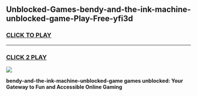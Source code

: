 
## Unblocked-Games-bendy-and-the-ink-machine-unblocked-game-Play-Free-yfi3d
<h3>
<a href="https://premium76.site?title=bendy-and-the-ink-machine-unblocked-game&ref=09A">CLICK TO PLAY</a></h3>
<hr>

<h3>
<a href="https://premium76.site?title=bendy-and-the-ink-machine-unblocked-game&ref=09A">CLICK 2 PLAY</a>
  
</h3>

<a href="https://premium76.site?title=bendy-and-the-ink-machine-unblocked-game&ref=09A"><img src="https://clearcache.store/games.png"></a>


**bendy-and-the-ink-machine-unblocked-game games unblocked: Your Gateway to Fun and Accessible Online Gaming**
